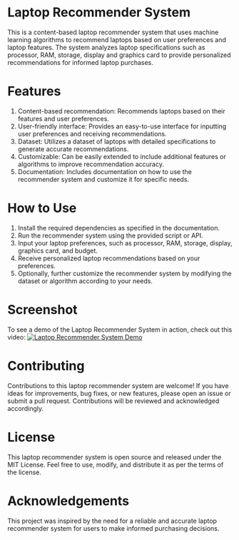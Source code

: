 # Laptop Recommender System

This is a content-based laptop recommender system that uses machine learning algorithms to recommend laptops based on user preferences and laptop features. The system analyzes laptop specifications such as processor, RAM, storage, display and graphics card to provide personalized recommendations for informed laptop purchases.

# Features

1) Content-based recommendation: Recommends laptops based on their features and user preferences.
2) User-friendly interface: Provides an easy-to-use interface for inputting user preferences and receiving recommendations.
3) Dataset: Utilizes a dataset of laptops with detailed specifications to generate accurate recommendations.
4) Customizable: Can be easily extended to include additional features or algorithms to improve recommendation accuracy.
5) Documentation: Includes documentation on how to use the recommender system and customize it for specific needs.

# How to Use

1) Install the required dependencies as specified in the documentation.
2) Run the recommender system using the provided script or API.
3) Input your laptop preferences, such as processor, RAM, storage, display, graphics card, and budget.
4) Receive personalized laptop recommendations based on your preferences.
5) Optionally, further customize the recommender system by modifying the dataset or algorithm according to your needs.

# Screenshot
To see a demo of the Laptop Recommender System in action, check out this video: 
[![Laptop Recommender System Demo](https://img.youtube.com/vi/vEqL5eBjomc/maxresdefault.jpg)](https://www.youtube.com/watch?v=vEqL5eBjomc)

# Contributing

Contributions to this laptop recommender system are welcome! If you have ideas for improvements, bug fixes, or new features, please open an issue or submit a pull request. Contributions will be reviewed and acknowledged accordingly.

# License

This laptop recommender system is open source and released under the MIT License. Feel free to use, modify, and distribute it as per the terms of the license.

# Acknowledgements

This project was inspired by the need for a reliable and accurate laptop recommender system for users to make informed purchasing decisions.
